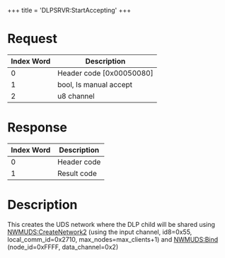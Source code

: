 +++
title = 'DLPSRVR:StartAccepting'
+++

# Request

| Index Word | Description                |
|------------|----------------------------|
| 0          | Header code \[0x00050080\] |
| 1          | bool, Is manual accept     |
| 2          | u8 channel                 |

# Response

| Index Word | Description |
|------------|-------------|
| 0          | Header code |
| 1          | Result code |

# Description

This creates the UDS network where the DLP child will be shared using
[NWMUDS:CreateNetwork2](NWMUDS:CreateNetwork2 "wikilink") (using the
input channel, id8=0x55, local_comm_id=0x2710, max_nodes=max_clients+1)
and [NWMUDS:Bind](NWMUDS:Bind "wikilink") (node_id=0xFFFF,
data_channel=0x2)
